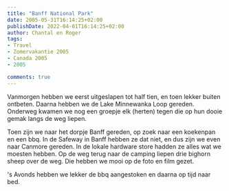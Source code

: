```yaml
---
title: "Banff National Park"
date: 2005-05-31T16:14:25+02:00
publishDate: 2022-04-01T16:14:25+02:00
author: Chantal en Roger
tags:
- Travel
- Zomervakantie 2005
- Canada 2005
- 2005

comments: true
---
```


Vanmorgen hebben we eerst uitgeslapen tot half tien, en toen lekker buiten ontbeten. Daarna hebben we de Lake Minnewanka Loop gereden. Onderweg kwamen we nog een groepje elk (herten) tegen die op hun dooie gemak langs de weg liepen.

Toen zijn we naar het dorpje Banff gereden, op zoek naar een koekenpan en een bbq. In de Safeway in Banff hebben ze dat niet, en dus zijn we even naar Canmore gereden. In de lokale hardware store hadden ze alles wat we moesten hebben. Op de weg terug naar de camping liepen drie bighorn sheep over de weg. Die hebben we mooi op de foto en film gezet.

's Avonds hebben we lekker de bbq aangestoken en daarna op tijd naar bed.
